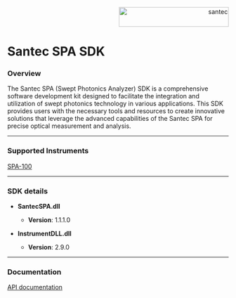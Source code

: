 
<p align="right"> <a href="https://www.santec.com/jp/" target="_blank" rel="noreferrer"> <img src="https://www.santec.com/dcms_media/image/common_logo01.png" alt="santec" 
  width="250" height="45"/> </a> </p>

<h1 align="left"> Santec SPA SDK </h1>

### Overview

The Santec SPA (Swept Photonics Analyzer) SDK is a comprehensive software development kit designed to facilitate the integration and utilization of swept photonics technology in various applications. 
This SDK provides users with the necessary tools and resources to create innovative solutions that leverage the advanced capabilities of the Santec SPA for precise optical measurement and analysis.

---

### Supported Instruments

[SPA-100](https://inst.santec.com/products/componenttesting/spa-100)

---

### SDK details

- **SantecSPA.dll**
  - **Version**: 1.1.1.0
  
- **InstrumentDLL.dll**
  - **Version**: 2.9.0

---

### Documentation 

[API documentation](https://santec-corporation.github.io/SPA/)
